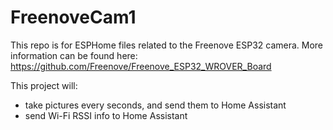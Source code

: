 # FreenoveCam1

This repo is for ESPHome files related to the Freenove ESP32 camera.  More information can be found here: https://github.com/Freenove/Freenove_ESP32_WROVER_Board

This project will:
* take pictures every <X> seconds, and send them to Home Assistant
* send Wi-Fi RSSI info to Home Assistant
